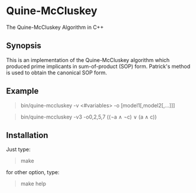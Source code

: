 # Quine-McCluskey
The Quine-McCluskey Algorithm in C++

## Synopsis

This is an implementation of the Quine-McCluskey algorithm which produced prime implicants in sum-of-product (SOP) form. Patrick's method is used to obtain the canonical SOP form.

## Example

> bin/quine-mccluskey -v <#variables> -o [model1[,model2[,...]]]

> bin/quine-mccluskey -v3 -o0,2,5,7
((¬a ∧ ¬c)  ∨  (a ∧ c))

## Installation

Just type:
> make

for other option, type:
> make help


